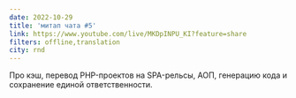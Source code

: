 ```yaml
---
date: 2022-10-29
title: 'митап чата #5'
link: https://www.youtube.com/live/MKDpINPU_KI?feature=share
filters: offline,translation
city: rnd
---
```


Про кэш, перевод PHP-проектов на SPA-рельсы, АОП, генерацию кода и сохранение единой ответственности.

